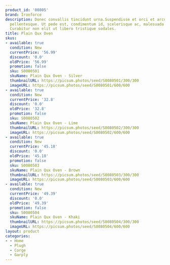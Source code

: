 ```yaml
---
product_id: '00805'
brand: Ironforce
description: Donec convallis tincidunt urna.Suspendisse et orci et arcu porttitor
  pellentesque. Ut pede est, condimentum id, scelerisque ac, malesuada non, quam.
  Curabitur non elit ut libero tristique sodales.
title: Plain Qux Oven
skus:
- available: true
  condition: New
  currentPrice: '56.99'
  discount: '0.0'
  oldPrice: '56.99'
  promotion: false
  sku: S0080501
  skuName: Plain Qux Oven - Silver
  thumbnailURL: https://picsum.photos/seed/S0080501/300/300
  imageURL: https://picsum.photos/seed/S0080501/600/600
- available: true
  condition: New
  currentPrice: '32.8'
  discount: '0.0'
  oldPrice: '32.8'
  promotion: false
  sku: S0080502
  skuName: Plain Qux Oven - Lime
  thumbnailURL: https://picsum.photos/seed/S0080502/300/300
  imageURL: https://picsum.photos/seed/S0080502/600/600
- available: true
  condition: New
  currentPrice: '45.18'
  discount: '0.0'
  oldPrice: '45.18'
  promotion: false
  sku: S0080503
  skuName: Plain Qux Oven - Brown
  thumbnailURL: https://picsum.photos/seed/S0080503/300/300
  imageURL: https://picsum.photos/seed/S0080503/600/600
- available: true
  condition: New
  currentPrice: '49.39'
  discount: '0.0'
  oldPrice: '49.39'
  promotion: false
  sku: S0080504
  skuName: Plain Qux Oven - Khaki
  thumbnailURL: https://picsum.photos/seed/S0080504/300/300
  imageURL: https://picsum.photos/seed/S0080504/600/600
layout: product
categories:
- - Home
  - Plugh
  - Corge
  - Garply
---
```

